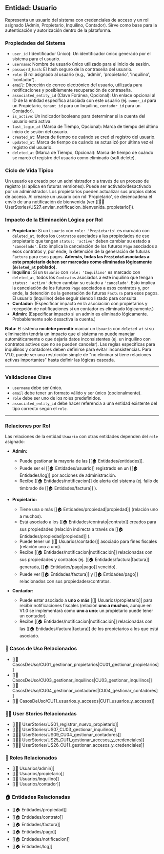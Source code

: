 ## Entidad: Usuario

Representa un usuario del sistema con credenciales de acceso y un rol asignado (Admin, Propietario, Inquilino, Contador). Sirve como base para la autenticación y autorización dentro de la plataforma.

### Propiedades del Sistema

- `user_id` (Identificador Único): Un identificador único generado por el sistema para el usuario.
- `username`: Nombre de usuario único utilizado para el inicio de sesión.
- `password_hash`: El hash seguro de la contraseña del usuario.
- `role`: El rol asignado al usuario (e.g., 'admin', 'propietario', 'inquilino', 'contador').
- `email`: Dirección de correo electrónico del usuario, utilizada para notificaciones y posiblemente recuperación de contraseña.
- `associated_entity_id` (Clave Foránea, Opcional): Un enlace opcional al ID de la entidad específica asociada con este usuario (ej. `owner_id` para un Propietario, `tenant_id` para un Inquilino, `contador_id` para un Contador).
- `is_active`: Un indicador booleano para determinar si la cuenta del usuario está activa.
- `last_login_at` (Marca de Tiempo, Opcional): Marca de tiempo del último inicio de sesión del usuario.
- `created_at`: Marca de tiempo de cuándo se creó el registro del usuario.
- `updated_at`: Marca de tiempo de cuándo se actualizó por última vez el registro del usuario.
- `deleted_at` (Marca de Tiempo, Opcional): Marca de tiempo de cuándo se marcó el registro del usuario como eliminado (soft delete).

### Ciclo de Vida Típico

Un usuario es creado por un administrador o a través de un proceso de registro (si aplica en futuras versiones). Puede ser activado/desactivado por un administrador. Los propietarios pueden actualizar sus propios datos de acceso.
Al crearse un usuario con rol 'Propietario', se desencadena el envío de una notificación de bienvenida (ver [[🧑‍💻 UserStories/US27_enviar_notificacion_bienvenida_propietario]]).
### Impacto de la Eliminación Lógica por Rol

- **Propietario:** Si un `Usuario` con `role: 'Propietario'` es marcado con `deleted_at`, todos los `Contratos` asociados a las propiedades de ese propietario que tengan `status: 'activo'` deben cambiar su estado a `'cancelado'`. Esto implica la cancelación de los futuros `Pago` asociados a esos contratos y, por ende, la detención de la generación de futuras `Factura` para esos pagos. **Además, todas las `Propiedad` asociadas a este propietario deben ser marcadas como eliminadas lógicamente (`deleted_at` poblado).**
- **Inquilino:** Si un `Usuario` con `role: 'Inquilino'` es marcado con `deleted_at`, todos los `Contratos` asociados a este inquilino que tengan `status: 'activo'` deben cambiar su estado a `'cancelado'`. Esto implica la cancelación de los futuros `Pago` asociados a esos contratos y, por ende, la detención de la generación de futuras `Factura` para esos pagos. El usuario (inquilino) debe seguir siendo listado para consulta.
- **Contador:** (Especificar impacto en la asociación con propietarios y recepción de notificaciones si un contador es eliminado lógicamente.)
- **Admin:** (Especificar impacto si un admin es eliminado lógicamente. Probablemente solo desactiva la cuenta.)

**Nota:** El sistema **no debe permitir** marcar un `Usuario` con `deleted_at` si su eliminación tendría un impacto que el sistema no puede manejar automáticamente o que dejaría datos inconsistentes (ej. un inquilino con contratos activos que no se pueden cancelar). Las reglas específicas para inquilinos y contadores deben definirse para evitar inconsistencias. Para V1.0, puede ser una restricción simple de \"no eliminar si tiene relaciones activas importantes\" hasta definir las lógicas cascada.

---

### Validaciones Clave

- `username` debe ser único.
- `email` debe tener un formato válido y ser único (opcionalmente).
- `role` debe ser uno de los roles predefinidos.
- `associated_entity_id` debe hacer referencia a una entidad existente del tipo correcto según el `role`.

---

### Relaciones por Rol

Las relaciones de la entidad `Usuario` con otras entidades dependen del `role` asignado:

- **Admin:**
    - Puede gestionar la mayoría de las [[🏠 Entidades/entidades]].
    - Puede ser el [[🏠 Entidades/usuario]] registrado en un [[🏠 Entidades/log]] por acciones de administración.
    - Recibe [[🏠 Entidades/notificacion]] de alerta del sistema (ej. fallo de timbrado de [[🏠 Entidades/factura]] ).

- **Propietario:**
    - Tiene una o más [[🏠 Entidades/propiedad|propiedad]] (relación uno a muchos).
    - Está asociado a los [[🏠 Entidades/contrato|contrato]] creados para sus propiedades (relación indirecta a través de [[🏠 Entidades/propiedad|propiedad]] ).
    - Puede tener un [[👥 Usuarios/contador]] asociado para fines fiscales (relación uno a uno).
    - Recibe [[🏠 Entidades/notificacion|notificación]] relacionadas con sus propiedades y contratos (ej. [[🏠 Entidades/factura|factura]] generada, [[🏠 Entidades/pago|pago]] vencido).
    - Puede ver [[🏠 Entidades/factura]] y [[🏠 Entidades/pago]] relacionados con sus propiedades/contratos.

- **Contador:**
    - Puede estar asociado a **uno o más** [[👥 Usuarios/propietario]] para recibir notificaciones fiscales (relación **uno a muchos**, aunque en V1.0 se implementará como **uno a uno**: un propietario puede tener un contador).
    - Recibe [[🏠 Entidades/notificacion|notificación]] relacionadas con las [[🏠 Entidades/factura|factura]] de los propietarios a los que está asociado.

### 🔁 Casos de Uso Relacionados
- [[📄 CasosDeUso/CU01_gestionar_propietarios|CU01_gestionar_propietarios]]
- [[📄 CasosDeUso/CU03_gestionar_inquilinos|CU03_gestionar_inquilinos]]
- [[📄 CasosDeUso/CU04_gestionar_contadores|CU04_gestionar_contadores]]
- [[📄 CasosDeUso/CU11_usuarios_y_accesos|CU11_usuarios_y_accesos]]

### 🧑‍💻 User Stories Relacionadas
- [[🧑‍💻 UserStories/US01_registrar_nuevo_propietario]]
- [[🧑‍💻 UserStories/US07_CU03_gestionar_inquilinos]]
- [[🧑‍💻 UserStories/US09_CU04_gestionar_contadores]]
- [[🧑‍💻 UserStories/US25_CU11_gestionar_accesos_y_credenciales]]
- [[🧑‍💻 UserStories/US26_CU11_gestionar_accesos_y_credenciales]]

### 👥 Roles Relacionados
- [[👥 Usuarios/admin]]
- [[👥 Usuarios/propietario]]
- [[👥 Usuarios/inquilino]]
- [[👥 Usuarios/contador]]

### 🏠 Entidades Relacionadas
- [[🏠 Entidades/propiedad]]
- [[🏠 Entidades/contrato]]
- [[🏠 Entidades/factura]]
- [[🏠 Entidades/pago]]
- [[🏠 Entidades/notificacion]]
- [[🏠 Entidades/log]]
